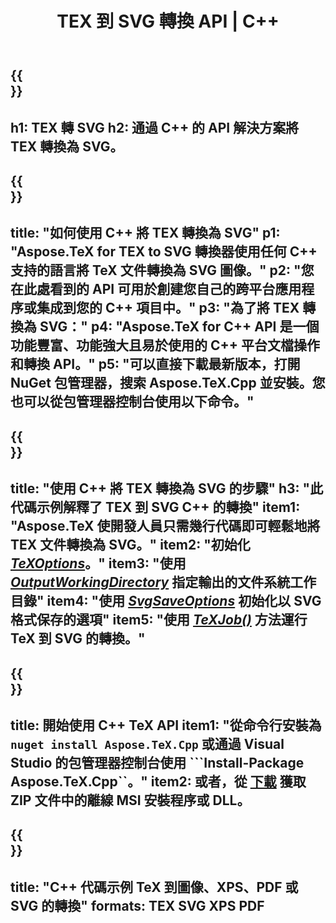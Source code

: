 ﻿---
translation: true
template: /_templates/_conversion-child-cpp.md
title: TEX 到 SVG 轉換 API | C++
description: TeX 到 SVG 的轉換功能。將此本地 C++ 庫集成到您的項目中，或使用跨平台應用程序將 TeX 轉換為 SVG。
keywords: tex to svg api cpp, tex2svg 集成 c++
url: /cpp/conversion/tex-to-svg/
family: tex
platformtag: cpp
feature: conversion
informat: TEX
outformat: SVG
otherformats: BMP PNG JPEG TIFF PDF XPS
---

{{<section banner>}}
---
h1: TEX 轉 SVG
h2: 通過 C++ 的 API 解決方案將 TEX 轉換為 SVG。
---

{{<section overview>}}
---
title: "如何使用 C++ 將 TEX 轉換為 SVG"
p1: "Aspose.TeX for TEX to SVG 轉換器使用任何 C++ 支持的語言將 TeX 文件轉換為 SVG 圖像。"
p2: "您在此處看到的 API 可用於創建您自己的跨平台應用程序或集成到您的 C++ 項目中。"
p3: "為了將 TEX 轉換為 SVG："
p4: "Aspose.TeX for C++ API 是一個功能豐富、功能強大且易於使用的 C++ 平台文檔操作和轉換 API。"
p5: "可以直接下載最新版本，打開 NuGet 包管理器，搜索 Aspose.TeX.Cpp 並安裝。您也可以從包管理器控制台使用以下命令。"
---

{{<section feature1>}}
---
title: "使用 C++ 將 TEX 轉換為 SVG 的步驟"
h3: "此代碼示例解釋了 TEX 到 SVG C++ 的轉換"
item1: "Aspose.TeX 使開發人員只需幾行代碼即可輕鬆地將 TEX 文件轉換為 SVG。"
item2: "初始化 [*TeXOptions*](https://reference.aspose.com/tex/cpp/class/aspose.te_x.te_x_options)。"
item3: "使用 [*OutputWorkingDirectory*](https://reference.aspose.com/tex/cpp/class/aspose.te_x.te_x_options#aa4f4ea6dab7db5ba1b40800495f16f63) 指定輸出的文件系統工作目錄"
item4: "使用 [*SvgSaveOptions*](https://reference.aspose.com/tex/cpp/class/aspose.te_x.presentation.image.svg_save_options) 初始化以 SVG 格式保存的選項"
item5: "使用 [*TeXJob()*](https://reference.aspose.com/tex/cpp/class/aspose.te_x.te_x_job) 方法運行 TeX 到 SVG 的轉換。"
---

{{<section feature2>}}
---
title: 開始使用 C++ TeX API
item1: "從命令行安裝為 ```nuget install Aspose.TeX.Cpp``` 或通過 Visual Studio 的包管理器控制台使用 ```Install-Package Aspose.TeX.Cpp``。"
item2: 或者，從 [下載](https://downloads.aspose.com/tex/cpp) 獲取 ZIP 文件中的離線 MSI 安裝程序或 DLL。
---

{{<section widget>}}
---
title: "C++ 代碼示例 TeX 到圖像、XPS、PDF 或 SVG 的轉換"
formats: TEX SVG XPS PDF
---
